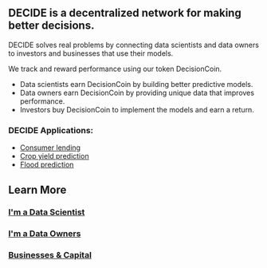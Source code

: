 ## DECIDE is a decentralized network for making better decisions. 

DECIDE solves real problems by connecting data scientists and data owners to investors and businesses that use their models. 

We track and reward performance using our token DecisionCoin. 
* Data scientists earn DecisionCoin by building better predictive models. 
* Data owners earn DecisionCoin by providing unique data that improves performance. 
* Investors buy DecisionCoin to implement the models and earn a return.

### DECIDE Applications: 
- [Consumer lending](/decisions/lending/)
- [Crop yield prediction](/decisions/crop-yield/)
- [Flood prediction](/decisions/flooding/) 

## Learn More
### [I'm a Data Scientist](/data-scientists/)
### [I'm a Data Owners](/data-providers/)
### [Businesses & Capital](/sponsor/)


